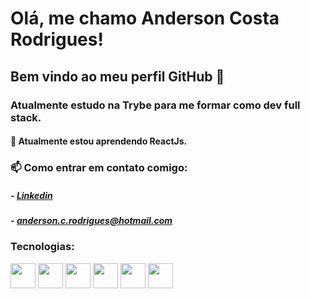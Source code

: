 # Olá, me chamo Anderson Costa Rodrigues! 
## Bem vindo ao meu perfil GitHub 👋

### Atualmente estudo na Trybe para me formar como dev full stack.

#### 🌱 Atualmente estou aprendendo ReactJs.

### 📫 Como entrar em contato comigo:

##### - [Linkedin](https://www.linkedin.com/in/anderson-costa-rodrigues-31b48a74/)
##### - anderson.c.rodrigues@hotmail.com

### Tecnologias:



<img src="https://cdn.jsdelivr.net/gh/devicons/devicon/icons/html5/html5-original.svg" width="40" height="40" />   <img src="https://cdn.jsdelivr.net/gh/devicons/devicon/icons/css3/css3-original.svg" width="40" height="40" />   <img src="https://cdn.jsdelivr.net/gh/devicons/devicon/icons/javascript/javascript-original.svg" width="40" height="40" />   <img src="https://cdn.jsdelivr.net/gh/devicons/devicon/icons/react/react-original.svg" width="40" height="40" />   <img src="https://cdn.jsdelivr.net/gh/devicons/devicon/icons/python/python-original.svg" width="40" height="40" />   <img src="https://cdn.jsdelivr.net/gh/devicons/devicon/icons/csharp/csharp-original.svg" width="40" height="40" />
          
          
          
